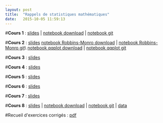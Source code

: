 ```yaml
---
layout: post
title:  "Rappels de statistiques mathématiques"
date:   2015-10-05 11:59:13
---
```

#**Cours 1** : [slides](/assets/cours1_ensae_2015.pdf) | [notebook download](/assets/cdf_empirique.ipynb) | [notebook git](http://nbviewer.jupyter.org/github/lecueguillaume/notebooks_python/blob/master/cours_statistiques/cdf_empirique.ipynb)

#**Cours 2**  : [slides](/assets/cours2_ensae_2015.pdf) 
[notebook Robbins-Monro download](/assets/rm_quantile.ipynb) | [notebook Robbins-Monro git](http://nbviewer.jupyter.org/github/lecueguillaume/notebooks_python/blob/master/cours_statistiques/rm_quantile.ipynb)\\
[notebook qqplot download](/assets/rm_quantile.ipynb) | [notebook qqplot git](http://nbviewer.jupyter.org/github/lecueguillaume/notebooks_python/blob/master/cours_statistiques/box_qqplots.ipynb)


#**Cours 3**  : [slides](/assets/cours3_ensae_2015.pdf)

#**Cours 4**  : [slides](/assets/cours4_ensae_2015.pdf)

#**Cours 5** : [slides](/assets/cours5_ensae_2015.pdf)

#**Cours 6**  : [slides](/assets/cours6_ensae_2015.pdf)

#**Cours 7**  : [slides](/assets/cours7_ensae_2015.pdf)

#**Cours 8**  : [slides](/assets/cours8_ensae_2015.pdf) | [notebook download](/assets/linear_regression.ipynb) | [notebook git](http://nbviewer.jupyter.org/github/lecueguillaume/notebooks_python/blob/master/cours_statistiques/linear_regression.ipynb) | [data](/assets/data_png_nb_reg_lin.zip)

#Recueil d'exercices corrigés : [pdf](/assets/exos_rappels_stats_ensae.pdf)


